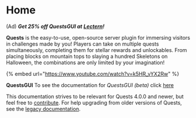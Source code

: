 # Home

(Ad) _**Get 25% off QuestsGUI at**_ [_**Lectern**_](https://lectern.browsit.org/resources/?sort=downloads&)_**!**_

**Quests** is the easy-to-use, open-source server plugin for immersing visitors in challenges made by you! Players can take on multiple quests simultaneously, completing them for stellar rewards and unlockables. From placing blocks on mountain tops to slaying a hundred Skeletons on Halloween, the combinations are only limited by your imagination!

{% embed url="https://www.youtube.com/watch?v=k5HR_vYX2Rw" %}

**QuestsGUI** To see the documentation for _QuestsGUI (beta)_ click [here](https://browsit.gitbook.io/questsgui/)

This documentation strives to be relevant for Quests 4.0.0 and newer, but feel free to [contribute](https://pikamug.gitbook.io/quests/expert/doc-contributions). For help upgrading from older versions of Quests, see the [legacy documentation](https://github.com/PikaMug/Quests/wiki/Ye-Ol'-Legacy-Documentation).
